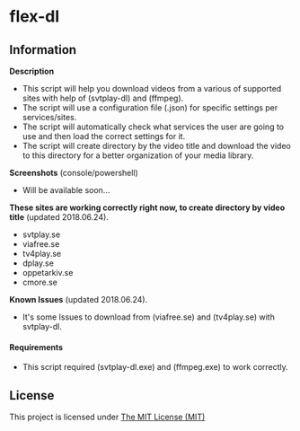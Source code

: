 # flex-dl

## Information
**Description** 
- This script will help you download videos from a various of supported sites with help of (svtplay-dl) and (ffmpeg). 
- The script will use a configuration file (.json) for specific settings per services/sites. 
- The script will automatically check what services the user are going to use and then load the correct settings for it. 
- The script will create directory by the video title and download the video to this directory for a better organization of your media library. 

**Screenshots** (console/powershell)
- Will be available soon...

**These sites are working correctly right now, to create directory by video title** (updated 2018.06.24). 
- svtplay.se 
- viafree.se 
- tv4play.se 
- dplay.se 
- oppetarkiv.se 
- cmore.se 

**Known Issues** (updated 2018.06.24). 
- It's some Issues to download from (viafree.se) and (tv4play.se) with svtplay-dl. 

#### Requirements
- This script required (svtplay-dl.exe) and (ffmpeg.exe) to work correctly. 

## License 
This project is licensed under [The MIT License (MIT)](LICENSE)

